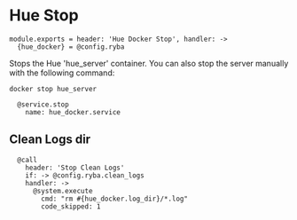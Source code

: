 
# Hue Stop

    module.exports = header: 'Hue Docker Stop', handler: ->
      {hue_docker} = @config.ryba


Stops the Hue 'hue_server' container. You can also stop the server manually with the following
command:

```
docker stop hue_server
```

      @service.stop
        name: hue_docker.service

## Clean Logs dir

      @call
        header: 'Stop Clean Logs'
        if: -> @config.ryba.clean_logs
        handler: ->
          @system.execute
            cmd: "rm #{hue_docker.log_dir}/*.log"
            code_skipped: 1
